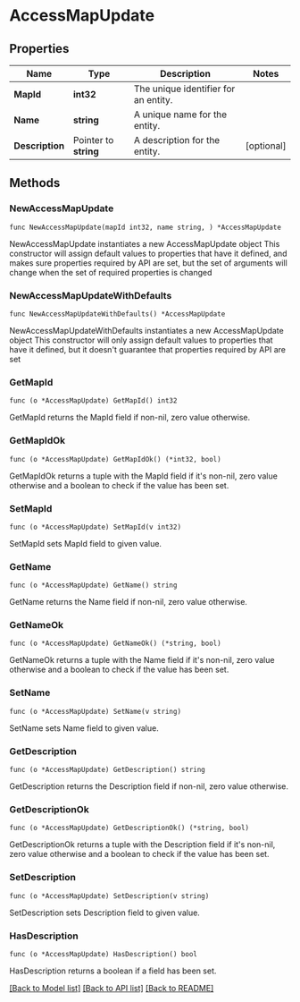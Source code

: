 # AccessMapUpdate

## Properties

Name | Type | Description | Notes
------------ | ------------- | ------------- | -------------
**MapId** | **int32** | The unique identifier for an entity. | 
**Name** | **string** | A unique name for the entity. | 
**Description** | Pointer to **string** | A description for the entity. | [optional] 

## Methods

### NewAccessMapUpdate

`func NewAccessMapUpdate(mapId int32, name string, ) *AccessMapUpdate`

NewAccessMapUpdate instantiates a new AccessMapUpdate object
This constructor will assign default values to properties that have it defined,
and makes sure properties required by API are set, but the set of arguments
will change when the set of required properties is changed

### NewAccessMapUpdateWithDefaults

`func NewAccessMapUpdateWithDefaults() *AccessMapUpdate`

NewAccessMapUpdateWithDefaults instantiates a new AccessMapUpdate object
This constructor will only assign default values to properties that have it defined,
but it doesn't guarantee that properties required by API are set

### GetMapId

`func (o *AccessMapUpdate) GetMapId() int32`

GetMapId returns the MapId field if non-nil, zero value otherwise.

### GetMapIdOk

`func (o *AccessMapUpdate) GetMapIdOk() (*int32, bool)`

GetMapIdOk returns a tuple with the MapId field if it's non-nil, zero value otherwise
and a boolean to check if the value has been set.

### SetMapId

`func (o *AccessMapUpdate) SetMapId(v int32)`

SetMapId sets MapId field to given value.


### GetName

`func (o *AccessMapUpdate) GetName() string`

GetName returns the Name field if non-nil, zero value otherwise.

### GetNameOk

`func (o *AccessMapUpdate) GetNameOk() (*string, bool)`

GetNameOk returns a tuple with the Name field if it's non-nil, zero value otherwise
and a boolean to check if the value has been set.

### SetName

`func (o *AccessMapUpdate) SetName(v string)`

SetName sets Name field to given value.


### GetDescription

`func (o *AccessMapUpdate) GetDescription() string`

GetDescription returns the Description field if non-nil, zero value otherwise.

### GetDescriptionOk

`func (o *AccessMapUpdate) GetDescriptionOk() (*string, bool)`

GetDescriptionOk returns a tuple with the Description field if it's non-nil, zero value otherwise
and a boolean to check if the value has been set.

### SetDescription

`func (o *AccessMapUpdate) SetDescription(v string)`

SetDescription sets Description field to given value.

### HasDescription

`func (o *AccessMapUpdate) HasDescription() bool`

HasDescription returns a boolean if a field has been set.


[[Back to Model list]](../README.md#documentation-for-models) [[Back to API list]](../README.md#documentation-for-api-endpoints) [[Back to README]](../README.md)


